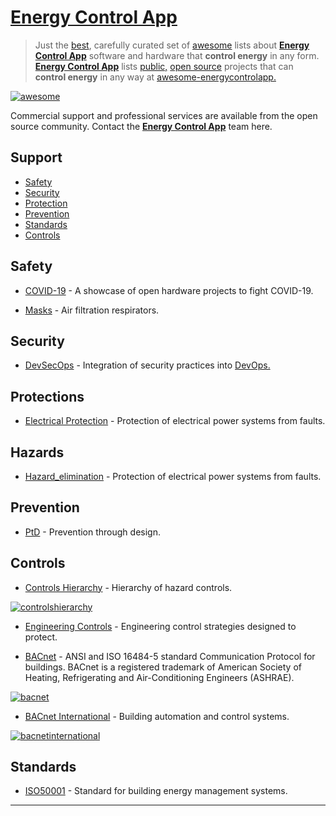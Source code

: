<META NAME="ROBOTS" CONTENT="NOINDEX, NOFOLLOW">

# [Energy Control App](https://energycontrolapp.github.io/)

> Just the [best](https://bestawesomesoftware.github.io/), carefully curated set of [awesome](https://github.com/topics/awesome) lists about [**Energy Control App**](https://energycontrolapp.github.io/) software and hardware that **control energy** in any form. [**Energy Control App**](https://github.com/energycontrolapp/energycontrolapp.github.io/) lists [public,](https://project-awesome.org/zachflower/awesome-open-source-supporters/) [open source](https://github.com/cornelius/awesome-open-source/) projects that can **control energy** in any way at [awesome-energycontrolapp.](https://github.com/energycontrolapp/awesome-energycontrolapp)

[![awesome](https://energycontrolapp.github.io/badge.svg)](https://energycontrolapp.github.io/)

Commercial support and professional services are available from the open source community. Contact the [**Energy Control App**](https://energycontrolapp.github.io/) team here.

## Support

- [Safety](#safety)
- [Security](#security)
- [Protection](#protection)
- [Prevention](#prevention)
- [Standards](#standards)
- [Controls](#controls)

## Safety

- [COVID-19](https://n-o-d-e.net/covid.html) - A showcase of open hardware projects to fight COVID-19.

- [Masks](https://en.wikipedia.org/wiki/NIOSH_air_filtration_rating) - Air filtration respirators.

## Security

- [DevSecOps](https://github.com/TaptuIT/awesome-devsecops#readme) - Integration of security practices into [DevOps.](https://en.m.wikipedia.org/wiki/DevOps)

## Protections

- [Electrical Protection](https://en.m.wikipedia.org/wiki/Power_system_protection) - Protection of electrical power systems from faults.

## Hazards

- [Hazard_elimination](https://en.m.wikipedia.org/wiki/Hazard_elimination) - Protection of electrical power systems from faults.

## Prevention

- [PtD](https://en.m.wikipedia.org/wiki/Prevention_through_design) - Prevention through design.

## Controls

- [Controls Hierarchy](https://en.wikipedia.org/wiki/Hierarchy_of_hazard_controls) - Hierarchy of hazard controls.

[![controlshierarchy](https://energycontrolapp.github.io/controlshierarchy.svg)](https://energycontrolapp.github.io/controlshierarchy.svg)

- [Engineering Controls](https://en.wikipedia.org/wiki/Engineering_controls) - Engineering control strategies designed to protect.

- [BACnet](http://www.bacnet.org/) - ANSI and ISO 16484-5 standard Communication Protocol for buildings. BACnet is a registered trademark of American Society of Heating, Refrigerating and Air-Conditioning Engineers (ASHRAE).

[![bacnet](https://energycontrolapp.github.io/bacnet.gif)](https://energycontrolapp.github.io/bacnet.gif)

- [BACnet International](https://www.bacnetinternational.org/) - Building automation and control systems.

[![bacnetinternational](https://energycontrolapp.github.io/bacnetinternational.png)](https://energycontrolapp.github.io/bacnetinternational.png)

## Standards

- [ISO50001](https://en.m.wikipedia.org/wiki/ISO_50001) - Standard for building energy management systems.





---

